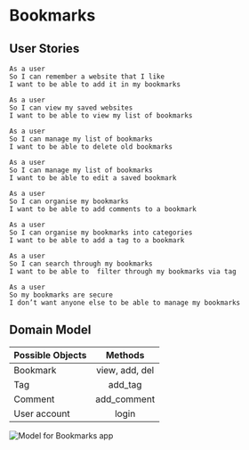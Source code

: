 # Bookmarks

## User Stories

```
As a user
So I can remember a website that I like
I want to be able to add it in my bookmarks

As a user
So I can view my saved websites
I want to be able to view my list of bookmarks

As a user
So I can manage my list of bookmarks
I want to be able to delete old bookmarks

As a user
So I can manage my list of bookmarks
I want to be able to edit a saved bookmark

As a user
So I can organise my bookmarks
I want to be able to add comments to a bookmark

As a user
So I can organise my bookmarks into categories
I want to be able to add a tag to a bookmark

As a user
So I can search through my bookmarks
I want to be able to  filter through my bookmarks via tag

As a user
So my bookmarks are secure
I don’t want anyone else to be able to manage my bookmarks
```

## Domain Model

| Possible Objects            | Methods        |
| ----------------------------|:-------------: |
| Bookmark                    | view, add, del |
| Tag                         | add_tag        |
| Comment                     | add_comment    |
| User account                | login          |

![Model for Bookmarks app]('./model.png')

